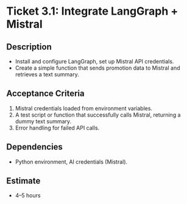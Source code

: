 # Ticket 3.1: Integrate LangGraph + Mistral

## Description
- Install and configure LangGraph, set up Mistral API credentials.
- Create a simple function that sends promotion data to Mistral and retrieves a text summary.

## Acceptance Criteria
1. Mistral credentials loaded from environment variables.
2. A test script or function that successfully calls Mistral, returning a dummy text summary.
3. Error handling for failed API calls.

## Dependencies
- Python environment, AI credentials (Mistral).

## Estimate
- 4–5 hours